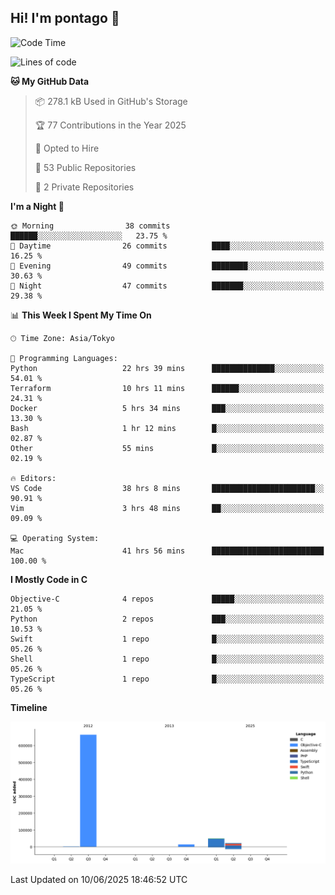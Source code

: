 ## Hi! I'm pontago 👋

<!--START_SECTION:waka-->
![Code Time](http://img.shields.io/badge/Code%20Time-322%20hrs%2057%20mins-blue)

![Lines of code](https://img.shields.io/badge/From%20Hello%20World%20I%27ve%20Written-752.8%20thousand%20lines%20of%20code-blue)

**🐱 My GitHub Data** 

> 📦 278.1 kB Used in GitHub's Storage 
 > 
> 🏆 77 Contributions in the Year 2025
 > 
> 💼 Opted to Hire
 > 
> 📜 53 Public Repositories 
 > 
> 🔑 2 Private Repositories 
 > 
**I'm a Night 🦉** 

```text
🌞 Morning                38 commits          ██████░░░░░░░░░░░░░░░░░░░   23.75 % 
🌆 Daytime                26 commits          ████░░░░░░░░░░░░░░░░░░░░░   16.25 % 
🌃 Evening                49 commits          ████████░░░░░░░░░░░░░░░░░   30.63 % 
🌙 Night                  47 commits          ███████░░░░░░░░░░░░░░░░░░   29.38 % 
```


📊 **This Week I Spent My Time On** 

```text
🕑︎ Time Zone: Asia/Tokyo

💬 Programming Languages: 
Python                   22 hrs 39 mins      ██████████████░░░░░░░░░░░   54.01 % 
Terraform                10 hrs 11 mins      ██████░░░░░░░░░░░░░░░░░░░   24.31 % 
Docker                   5 hrs 34 mins       ███░░░░░░░░░░░░░░░░░░░░░░   13.30 % 
Bash                     1 hr 12 mins        █░░░░░░░░░░░░░░░░░░░░░░░░   02.87 % 
Other                    55 mins             █░░░░░░░░░░░░░░░░░░░░░░░░   02.19 % 

🔥 Editors: 
VS Code                  38 hrs 8 mins       ███████████████████████░░   90.91 % 
Vim                      3 hrs 48 mins       ██░░░░░░░░░░░░░░░░░░░░░░░   09.09 % 

💻 Operating System: 
Mac                      41 hrs 56 mins      █████████████████████████   100.00 % 
```

**I Mostly Code in C** 

```text
Objective-C              4 repos             █████░░░░░░░░░░░░░░░░░░░░   21.05 % 
Python                   2 repos             ███░░░░░░░░░░░░░░░░░░░░░░   10.53 % 
Swift                    1 repo              █░░░░░░░░░░░░░░░░░░░░░░░░   05.26 % 
Shell                    1 repo              █░░░░░░░░░░░░░░░░░░░░░░░░   05.26 % 
TypeScript               1 repo              █░░░░░░░░░░░░░░░░░░░░░░░░   05.26 % 
```



**Timeline**

![Lines of Code chart](https://raw.githubusercontent.com/pontago/pontago/main/assets/bar_graph.png)


 Last Updated on 10/06/2025 18:46:52 UTC
<!--END_SECTION:waka-->
